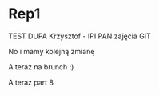 # Rep1

TEST DUPA Krzysztof - IPI PAN zajęcia GIT

No i mamy kolejną zmianę

A teraz na brunch :)

A teraz part 8